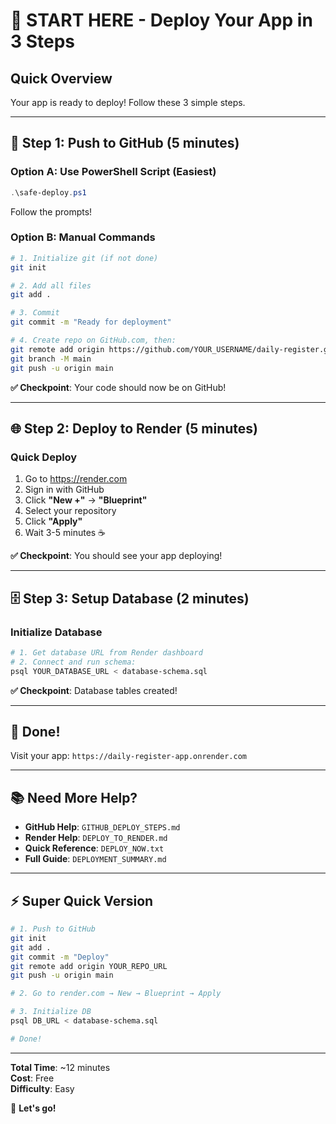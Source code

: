# 🚀 START HERE - Deploy Your App in 3 Steps

## Quick Overview
Your app is ready to deploy! Follow these 3 simple steps.

---

## 📝 Step 1: Push to GitHub (5 minutes)

### Option A: Use PowerShell Script (Easiest)
```powershell
.\safe-deploy.ps1
```
Follow the prompts!

### Option B: Manual Commands
```bash
# 1. Initialize git (if not done)
git init

# 2. Add all files
git add .

# 3. Commit
git commit -m "Ready for deployment"

# 4. Create repo on GitHub.com, then:
git remote add origin https://github.com/YOUR_USERNAME/daily-register.git
git branch -M main
git push -u origin main
```

**✅ Checkpoint**: Your code should now be on GitHub!

---

## 🌐 Step 2: Deploy to Render (5 minutes)

### Quick Deploy
1. Go to https://render.com
2. Sign in with GitHub
3. Click **"New +"** → **"Blueprint"**
4. Select your repository
5. Click **"Apply"**
6. Wait 3-5 minutes ☕

**✅ Checkpoint**: You should see your app deploying!

---

## 🗄️ Step 3: Setup Database (2 minutes)

### Initialize Database
```bash
# 1. Get database URL from Render dashboard
# 2. Connect and run schema:
psql YOUR_DATABASE_URL < database-schema.sql
```

**✅ Checkpoint**: Database tables created!

---

## 🎉 Done!

Visit your app: `https://daily-register-app.onrender.com`

---

## 📚 Need More Help?

- **GitHub Help**: `GITHUB_DEPLOY_STEPS.md`
- **Render Help**: `DEPLOY_TO_RENDER.md`
- **Quick Reference**: `DEPLOY_NOW.txt`
- **Full Guide**: `DEPLOYMENT_SUMMARY.md`

---

## ⚡ Super Quick Version

```bash
# 1. Push to GitHub
git init
git add .
git commit -m "Deploy"
git remote add origin YOUR_REPO_URL
git push -u origin main

# 2. Go to render.com → New → Blueprint → Apply

# 3. Initialize DB
psql DB_URL < database-schema.sql

# Done!
```

---

**Total Time**: ~12 minutes  
**Cost**: Free  
**Difficulty**: Easy

🚀 **Let's go!**
